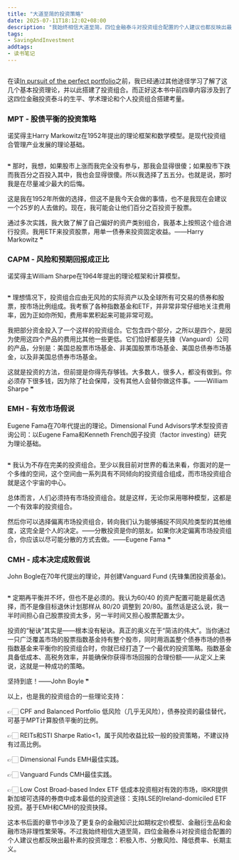 ```yaml
---
title: "大道至简的投资策略"
date: 2025-07-11T18:12:02+08:00
description: "我始终相信大道至简，四位金融泰斗对投资组合配置的个人建议也都反映出最朴素的投资理念：积极入市、分散风险、降低费率、长期主义"
tags: 
- SavingAndInvestment
addtags:
- 读书笔记
---
```


<div style="text-align: center">
    <span class="image fit" style="max-width: 500px;"><img src="https://s3.ap-southeast-1.amazonaws.com/littlecheesecake.me/money.sense/perfect-portfolio/perfect-portfolio-cover.png" alt="" /></span>
</div>

在读[In pursuit of the perfect portfolio](https://inpursuitoftheperfectportfolio.com/)之前，我已经通过其他途径学习了解了这几个基本投资理论，并以此搭建了投资组合。而正好这本书中前四章内容涉及到了这四位金融投资泰斗的生平、学术理论和个人投资组合搭建考量。

### MPT - 股债平衡的投资策略

诺奖得主Harry Markowitz在1952年提出的理论框架和数学模型。是现代投资组合管理产业发展的理论基础。

<div style="text-align: center">
    <span class="image fit"><img src="https://s3.ap-southeast-1.amazonaws.com/littlecheesecake.me/money.sense/perfect-portfolio/perfect-portfolio-1.png" alt="" /></span>
</div>

❝ 那时，我想，如果股市上涨而我完全没有参与，那我会显得很傻；如果股市下跌而我百分之百投入其中，我也会显得很傻。所以我选择了五五分。也就是说，那时我是在尽量减少最大的后悔。

这是我在1952年所做的选择，但这不是我今天会做的事情，也不是我现在会建议一个25岁的人去做的。现在，我可能会让他们百分之百投资于股票。

通过多次实践，我大致了解了自己偏好的资产类别组合，我基本上按照这个组合进行投资。我用ETF来投资股票，用单一债券来投资固定收益。——Harry Markowitz ❞

### CAPM - 风险和预期回报成正比

诺奖得主William Sharpe在1964年提出的理论框架和计算模型。

<div style="text-align: center">
    <span class="image fit"><img src="https://s3.ap-southeast-1.amazonaws.com/littlecheesecake.me/money.sense/perfect-portfolio/perfect-portfolio-2.png" alt="" /></span>
</div>

❝ 理想情况下，投资组合应由无风险的实际资产以及全球所有可交易的债券和股票，按市场比例组成。我考察了各种指数基金和ETF，并非常非常仔细地关注费用率，因为正如你所知，费用率累积起来可能非常可观。

我把部分资金投入了一个这样的投资组合。它包含四个部分，之所以是四个，是因为使用这四个产品的费用比其他一些更低。它们恰好都是先锋（Vanguard）公司的产品，分别是：美国总股票市场基金、非美国股票市场基金、美国总债券市场基金，以及非美国总债券市场基金。

这就是投资的方法，但前提是你得先存够钱。大多数人，很多人，都没有做到。你必须存下很多钱，因为除了社会保障，没有其他人会替你做这件事。——William Sharpe ❞

### EMH - 有效市场假说

Eugene Fama在70年代提出的理论。Dimensional Fund Advisors学术型投资咨询公司：以Eugene Fama和Kenneth French因子投资（factor investing）研究为理论基础。

<div style="text-align: center">
    <span class="image fit"><img src="https://s3.ap-southeast-1.amazonaws.com/littlecheesecake.me/money.sense/perfect-portfolio/perfect-portfolio-3.png" alt="" /></span>
</div>

❝ 我认为不存在完美的投资组合。至少以我目前对世界的看法来看，你面对的是一个多维的空间，这个空间由一系列具有不同倾向的投资组合组成，而市场投资组合就是这个宇宙的中心。

总体而言，人们必须持有市场投资组合。就是这样，无论你采用哪种模型，这都是一个有效率的投资组合。

然后你可以选择偏离市场投资组合，转向我们认为能够捕捉不同风险类型的其他维度，这完全是个人的决定。——分散投资是你的朋友。如果你决定偏离市场投资组合，你应该以尽可能分散的方式去做。——Eugene Fama ❞

### CMH - 成本决定成败假说

John Bogle在70年代提出的理论，并创建Vanguard Fund (先锋集团投资基金)。

<div style="text-align: center">
    <span class="image fit"><img src="https://s3.ap-southeast-1.amazonaws.com/littlecheesecake.me/money.sense/perfect-portfolio/perfect-portfolio-4.png" alt="" /></span>
</div>

❝ 定期再平衡并不坏，但也不是必须的。我认为60/40 的资产配置可能是最优选择，而不是像目标退休计划那样从 80/20 调整到 20/80。虽然话是这么说，我一半时间担心自己股票投资太多，另一半时间又担心股票配置太少。

投资的“秘诀”其实是——根本没有秘诀。真正的奥义在于“简洁的伟大”。当你通过一只广泛覆盖市场的股票指数基金持有整个股市，同时用涵盖整个债券市场的债券指数基金来平衡你的投资组合时，你就已经打造了一个最优的投资策略。指数基金具备低成本、高税务效率，并能确保你获得市场回报的合理份额——从定义上来说，这就是一种成功的策略。

坚持到底！——John Boyle ❞


以上，也是我的投资组合的一些理论支持：

👉🏻 CPF and Balanced Portfolio
低风险（几乎无风险），债券投资的最佳替代，可基于MPT计算股债平衡的比例。

👉🏻 REITs和STI
Sharpe Ratio<1，属于风险收益比较一般的投资策略，不建议持有过高比例。

👉🏻 Dimensional Funds
EMH最佳实践。

👉🏻 Vanguard Funds
CMH最佳实践。

👉🏻 Low Cost Broad-based Index ETF
低成本投资相对有效的市场，IBKR提供新加坡可选择的券商中成本最低的投资途径：支持LSE的Ireland-domiciled ETF投资。基于EMH和CMH的投资抉择。

这本书后面的章节中涉及了更复杂的金融知识比如期权定价模型、金融衍生品和金融市场非理性繁荣等。不过我始终相信大道至简，四位金融泰斗对投资组合配置的个人建议也都反映出最朴素的投资理念：积极入市、分散风险、降低费率、长期主义。
